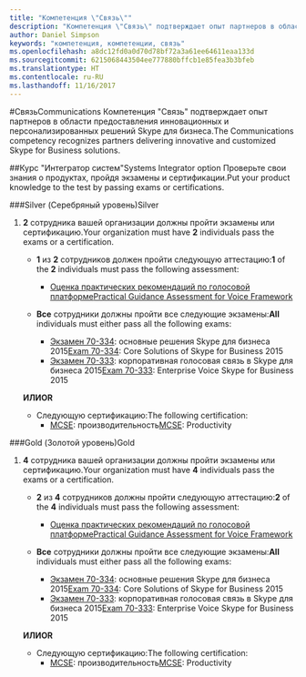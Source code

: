 ```yaml
---
title: "Компетенция \"Связь\""
description: "Компетенция \"Связь\" подтверждает опыт партнеров в области предоставления инновационных и персонализированных решений Skype для бизнеса."
author: Daniel Simpson
keywords: "компетенция, компетенции, связь"
ms.openlocfilehash: a8dc12fd0a0d70d78bf72a3a61ee64611eaa133d
ms.sourcegitcommit: 6215068443504ee777880bffcb1e85fea3b3bfeb
ms.translationtype: HT
ms.contentlocale: ru-RU
ms.lasthandoff: 11/16/2017
---
```

#<a name="communications"></a><span data-ttu-id="5b4a9-104">Связь</span><span class="sxs-lookup"><span data-stu-id="5b4a9-104">Communications</span></span>
<span data-ttu-id="5b4a9-105">Компетенция "Связь" подтверждает опыт партнеров в области предоставления инновационных и персонализированных решений Skype для бизнеса.</span><span class="sxs-lookup"><span data-stu-id="5b4a9-105">The Communications competency recognizes partners delivering innovative and customized Skype for Business solutions.</span></span>

##<a name="systems-integrator-option"></a><span data-ttu-id="5b4a9-106">Курс "Интегратор систем"</span><span class="sxs-lookup"><span data-stu-id="5b4a9-106">Systems Integrator option</span></span>
<span data-ttu-id="5b4a9-107">Проверьте свои знания о продуктах, пройдя экзамены и сертификации.</span><span class="sxs-lookup"><span data-stu-id="5b4a9-107">Put your product knowledge to the test by passing exams or certifications.</span></span>
  
###<a name="silver"></a><span data-ttu-id="5b4a9-108">Silver (Серебряный уровень)</span><span class="sxs-lookup"><span data-stu-id="5b4a9-108">Silver</span></span>

1. <span data-ttu-id="5b4a9-109">**2** сотрудника вашей организации должны пройти экзамены или сертификацию.</span><span class="sxs-lookup"><span data-stu-id="5b4a9-109">Your organization must have **2** individuals pass the exams or a certification.</span></span>

    - <span data-ttu-id="5b4a9-110">**1** из **2** сотрудников должен пройти следующую аттестацию:</span><span class="sxs-lookup"><span data-stu-id="5b4a9-110">**1** of the **2** individuals must pass the following assessment:</span></span>
        - [<span data-ttu-id="5b4a9-111">Оценка практических рекомендаций по голосовой платформе</span><span class="sxs-lookup"><span data-stu-id="5b4a9-111">Practical Guidance Assessment for Voice Framework</span></span>](https://partneruniversity.microsoft.com/?whr=uri:MicrosoftAccount&courseId=16802&scoId=g6fMfp80C_5406265419)

    - <span data-ttu-id="5b4a9-112">**Все** сотрудники должны пройти все следующие экзамены:</span><span class="sxs-lookup"><span data-stu-id="5b4a9-112">**All** individuals must either pass all the following exams:</span></span>
        - <span data-ttu-id="5b4a9-113">[Экзамен 70-334](https://www.microsoft.com/en-us/learning/exam-70-334.aspx): основные решения Skype для бизнеса 2015</span><span class="sxs-lookup"><span data-stu-id="5b4a9-113">[Exam 70-334](https://www.microsoft.com/en-us/learning/exam-70-334.aspx): Core Solutions of Skype for Business 2015</span></span>
        - <span data-ttu-id="5b4a9-114">[Экзамен 70-333](https://www.microsoft.com/en-us/learning/exam-70-333.aspx): корпоративная голосовая связь в Skype для бизнеса 2015</span><span class="sxs-lookup"><span data-stu-id="5b4a9-114">[Exam 70-333](https://www.microsoft.com/en-us/learning/exam-70-333.aspx): Enterprise Voice Skype for Business 2015</span></span>

    **<span data-ttu-id="5b4a9-115">ИЛИ</span><span class="sxs-lookup"><span data-stu-id="5b4a9-115">OR</span></span>**

    - <span data-ttu-id="5b4a9-116">Следующую сертификацию:</span><span class="sxs-lookup"><span data-stu-id="5b4a9-116">The following certification:</span></span>
        - <span data-ttu-id="5b4a9-117">[MCSE](https://www.microsoft.com/en-us/learning/mcse-productivity-certification.aspx): производительность</span><span class="sxs-lookup"><span data-stu-id="5b4a9-117">[MCSE](https://www.microsoft.com/en-us/learning/mcse-productivity-certification.aspx): Productivity</span></span>

###<a name="gold"></a><span data-ttu-id="5b4a9-118">Gold (Золотой уровень)</span><span class="sxs-lookup"><span data-stu-id="5b4a9-118">Gold</span></span>

1. <span data-ttu-id="5b4a9-119">**4** сотрудника вашей организации должны пройти экзамены или сертификацию.</span><span class="sxs-lookup"><span data-stu-id="5b4a9-119">Your organization must have **4** individuals pass the exams or a certification.</span></span>

    - <span data-ttu-id="5b4a9-120">**2** из **4** сотрудников должны пройти следующую аттестацию:</span><span class="sxs-lookup"><span data-stu-id="5b4a9-120">**2** of the **4** individuals must pass the following assessment:</span></span>
        - [<span data-ttu-id="5b4a9-121">Оценка практических рекомендаций по голосовой платформе</span><span class="sxs-lookup"><span data-stu-id="5b4a9-121">Practical Guidance Assessment for Voice Framework</span></span>](https://partneruniversity.microsoft.com/?whr=uri:MicrosoftAccount&courseId=16802&scoId=g6fMfp80C_5406265419)

    - <span data-ttu-id="5b4a9-122">**Все** сотрудники должны пройти все следующие экзамены:</span><span class="sxs-lookup"><span data-stu-id="5b4a9-122">**All** individuals must either pass all the following exams:</span></span>
        - <span data-ttu-id="5b4a9-123">[Экзамен 70-334](https://www.microsoft.com/en-us/learning/exam-70-334.aspx): основные решения Skype для бизнеса 2015</span><span class="sxs-lookup"><span data-stu-id="5b4a9-123">[Exam 70-334](https://www.microsoft.com/en-us/learning/exam-70-334.aspx): Core Solutions of Skype for Business 2015</span></span>
        - <span data-ttu-id="5b4a9-124">[Экзамен 70-333](https://www.microsoft.com/en-us/learning/exam-70-333.aspx): корпоративная голосовая связь в Skype для бизнеса 2015</span><span class="sxs-lookup"><span data-stu-id="5b4a9-124">[Exam 70-333](https://www.microsoft.com/en-us/learning/exam-70-333.aspx): Enterprise Voice Skype for Business 2015</span></span>

    **<span data-ttu-id="5b4a9-125">ИЛИ</span><span class="sxs-lookup"><span data-stu-id="5b4a9-125">OR</span></span>**

    - <span data-ttu-id="5b4a9-126">Следующую сертификацию:</span><span class="sxs-lookup"><span data-stu-id="5b4a9-126">The following certification:</span></span>
        - <span data-ttu-id="5b4a9-127">[MCSE](https://www.microsoft.com/en-us/learning/mcse-productivity-certification.aspx): производительность</span><span class="sxs-lookup"><span data-stu-id="5b4a9-127">[MCSE](https://www.microsoft.com/en-us/learning/mcse-productivity-certification.aspx): Productivity</span></span>


